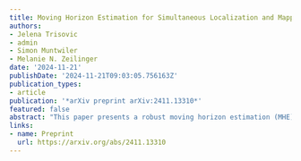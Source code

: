 ```yaml
---
title: Moving Horizon Estimation for Simultaneous Localization and Mapping with Robust Estimation Error Bounds
authors:
- Jelena Trisovic
- admin
- Simon Muntwiler
- Melanie N. Zeilinger
date: '2024-11-21'
publishDate: '2024-11-21T09:03:05.756163Z'
publication_types:
- article
publication: '*arXiv preprint arXiv:2411.13310*'
featured: false
abstract: "This paper presents a robust moving horizon estimation (MHE) approach with provable estimation error bounds for solving the simultaneous localization and mapping (SLAM) problem. We derive sufficient conditions to guarantee robust stability in ego-state estimates and bounded errors in landmark position estimates, even under limited landmark visibility which directly affects overall system detectability. This is achieved by decoupling the MHE updates for the egostate and landmark positions, enabling individual landmark updates only when the required detectability conditions are met. The decoupled MHE structure also allows for parallelization of landmark updates, improving computational efficiency. We discuss the key assumptions, including ego-state detectability and Lipschitz continuity of the landmark measurement model, with respect to typical SLAM sensor configurations, and introduce a streamlined method for the range measurement model. Simulation results validate the considered method, highlighting its efficacy and robustness to noise"
links:
- name: Preprint
  url: https://arxiv.org/abs/2411.13310
---
```

